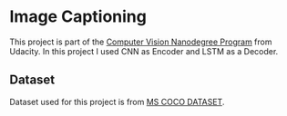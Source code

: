 # Image Captioning
This project is part of the [Computer Vision Nanodegree Program](https://www.udacity.com/course/computer-vision-nanodegree--nd891) from Udacity. In this project I used CNN as Encoder and LSTM as a Decoder.

## Dataset
Dataset used for this project is from [MS COCO DATASET](https://cocodataset.org/#home).
